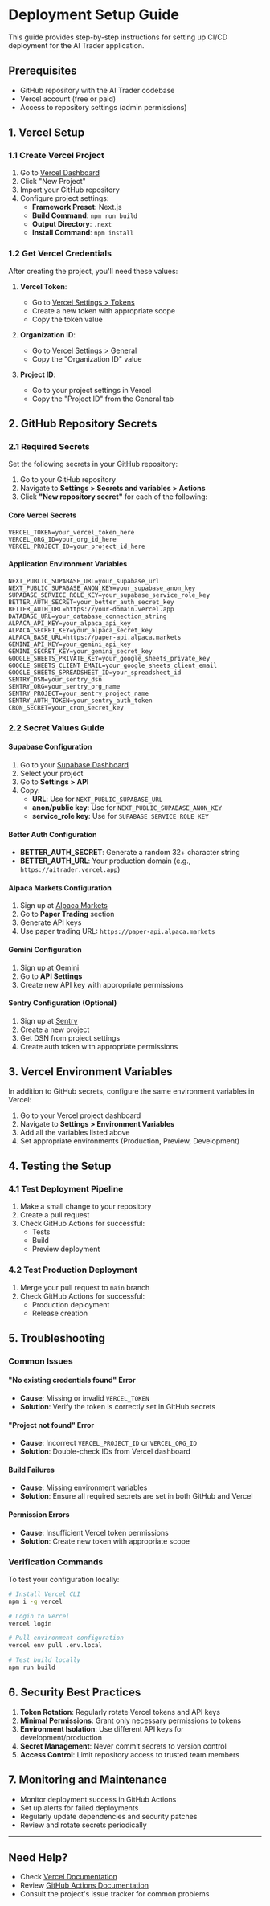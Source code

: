 # Deployment Setup Guide

This guide provides step-by-step instructions for setting up CI/CD deployment for the AI Trader application.

## Prerequisites

- GitHub repository with the AI Trader codebase
- Vercel account (free or paid)
- Access to repository settings (admin permissions)

## 1. Vercel Setup

### 1.1 Create Vercel Project

1. Go to [Vercel Dashboard](https://vercel.com/dashboard)
2. Click "New Project"
3. Import your GitHub repository
4. Configure project settings:
   - **Framework Preset**: Next.js
   - **Build Command**: `npm run build`
   - **Output Directory**: `.next`
   - **Install Command**: `npm install`

### 1.2 Get Vercel Credentials

After creating the project, you'll need these values:

1. **Vercel Token**: 
   - Go to [Vercel Settings > Tokens](https://vercel.com/account/tokens)
   - Create a new token with appropriate scope
   - Copy the token value

2. **Organization ID**:
   - Go to [Vercel Settings > General](https://vercel.com/account)
   - Copy the "Organization ID" value

3. **Project ID**:
   - Go to your project settings in Vercel
   - Copy the "Project ID" from the General tab

## 2. GitHub Repository Secrets

### 2.1 Required Secrets

Set the following secrets in your GitHub repository:

1. Go to your GitHub repository
2. Navigate to **Settings > Secrets and variables > Actions**
3. Click **"New repository secret"** for each of the following:

#### Core Vercel Secrets
```
VERCEL_TOKEN=your_vercel_token_here
VERCEL_ORG_ID=your_org_id_here  
VERCEL_PROJECT_ID=your_project_id_here
```

#### Application Environment Variables
```
NEXT_PUBLIC_SUPABASE_URL=your_supabase_url
NEXT_PUBLIC_SUPABASE_ANON_KEY=your_supabase_anon_key
SUPABASE_SERVICE_ROLE_KEY=your_supabase_service_role_key
BETTER_AUTH_SECRET=your_better_auth_secret_key
BETTER_AUTH_URL=https://your-domain.vercel.app
DATABASE_URL=your_database_connection_string
ALPACA_API_KEY=your_alpaca_api_key
ALPACA_SECRET_KEY=your_alpaca_secret_key
ALPACA_BASE_URL=https://paper-api.alpaca.markets
GEMINI_API_KEY=your_gemini_api_key
GEMINI_SECRET_KEY=your_gemini_secret_key
GOOGLE_SHEETS_PRIVATE_KEY=your_google_sheets_private_key
GOOGLE_SHEETS_CLIENT_EMAIL=your_google_sheets_client_email
GOOGLE_SHEETS_SPREADSHEET_ID=your_spreadsheet_id
SENTRY_DSN=your_sentry_dsn
SENTRY_ORG=your_sentry_org_name
SENTRY_PROJECT=your_sentry_project_name
SENTRY_AUTH_TOKEN=your_sentry_auth_token
CRON_SECRET=your_cron_secret_key
```

### 2.2 Secret Values Guide

#### Supabase Configuration
1. Go to your [Supabase Dashboard](https://supabase.com/dashboard)
2. Select your project
3. Go to **Settings > API**
4. Copy:
   - **URL**: Use for `NEXT_PUBLIC_SUPABASE_URL`
   - **anon/public key**: Use for `NEXT_PUBLIC_SUPABASE_ANON_KEY`
   - **service_role key**: Use for `SUPABASE_SERVICE_ROLE_KEY`

#### Better Auth Configuration
- **BETTER_AUTH_SECRET**: Generate a random 32+ character string
- **BETTER_AUTH_URL**: Your production domain (e.g., `https://aitrader.vercel.app`)

#### Alpaca Markets Configuration
1. Sign up at [Alpaca Markets](https://alpaca.markets/)
2. Go to **Paper Trading** section
3. Generate API keys
4. Use paper trading URL: `https://paper-api.alpaca.markets`

#### Gemini Configuration
1. Sign up at [Gemini](https://www.gemini.com/)
2. Go to **API Settings**
3. Create new API key with appropriate permissions

#### Sentry Configuration (Optional)
1. Sign up at [Sentry](https://sentry.io/)
2. Create a new project
3. Get DSN from project settings
4. Create auth token with appropriate permissions

## 3. Vercel Environment Variables

In addition to GitHub secrets, configure the same environment variables in Vercel:

1. Go to your Vercel project dashboard
2. Navigate to **Settings > Environment Variables**
3. Add all the variables listed above
4. Set appropriate environments (Production, Preview, Development)

## 4. Testing the Setup

### 4.1 Test Deployment Pipeline

1. Make a small change to your repository
2. Create a pull request
3. Check GitHub Actions for successful:
   - Tests
   - Build
   - Preview deployment

### 4.2 Test Production Deployment

1. Merge your pull request to `main` branch
2. Check GitHub Actions for successful:
   - Production deployment
   - Release creation

## 5. Troubleshooting

### Common Issues

#### "No existing credentials found" Error
- **Cause**: Missing or invalid `VERCEL_TOKEN`
- **Solution**: Verify the token is correctly set in GitHub secrets

#### "Project not found" Error
- **Cause**: Incorrect `VERCEL_PROJECT_ID` or `VERCEL_ORG_ID`
- **Solution**: Double-check IDs from Vercel dashboard

#### Build Failures
- **Cause**: Missing environment variables
- **Solution**: Ensure all required secrets are set in both GitHub and Vercel

#### Permission Errors
- **Cause**: Insufficient Vercel token permissions
- **Solution**: Create new token with appropriate scope

### Verification Commands

To test your configuration locally:

```bash
# Install Vercel CLI
npm i -g vercel

# Login to Vercel
vercel login

# Pull environment configuration
vercel env pull .env.local

# Test build locally
npm run build
```

## 6. Security Best Practices

1. **Token Rotation**: Regularly rotate Vercel tokens and API keys
2. **Minimal Permissions**: Grant only necessary permissions to tokens
3. **Environment Isolation**: Use different API keys for development/production
4. **Secret Management**: Never commit secrets to version control
5. **Access Control**: Limit repository access to trusted team members

## 7. Monitoring and Maintenance

- Monitor deployment success in GitHub Actions
- Set up alerts for failed deployments
- Regularly update dependencies and security patches
- Review and rotate secrets periodically

---

## Need Help?

- Check [Vercel Documentation](https://vercel.com/docs)
- Review [GitHub Actions Documentation](https://docs.github.com/en/actions)
- Consult the project's issue tracker for common problems